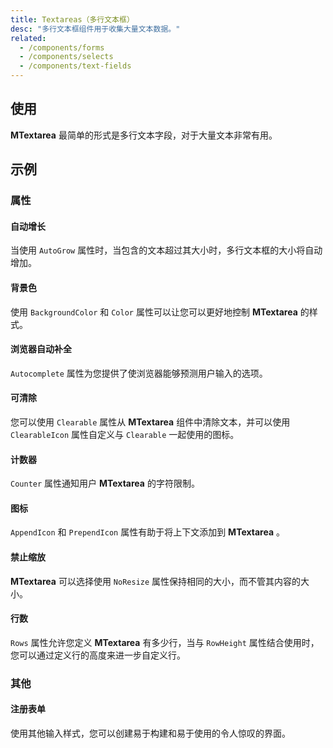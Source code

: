 ```yaml
---
title: Textareas（多行文本框）
desc: "多行文本框组件用于收集大量文本数据。"
related:
  - /components/forms
  - /components/selects
  - /components/text-fields
---
```


## 使用

**MTextarea** 最简单的形式是多行文本字段，对于大量文本非常有用。

<textareas-usage></textareas-usage>

## 示例

### 属性

#### 自动增长

当使用 `AutoGrow` 属性时，当包含的文本超过其大小时，多行文本框的大小将自动增加。

<masa-example file="Examples.components.textareas.AutoGrow"></masa-example>

#### 背景色

使用 `BackgroundColor` 和 `Color` 属性可以让您可以更好地控制 **MTextarea** 的样式。

<masa-example file="Examples.components.textareas.BackgroundColor"></masa-example>

#### 浏览器自动补全

`Autocomplete` 属性为您提供了使浏览器能够预测用户输入的选项。

<masa-example file="Examples.components.textareas.BrowserAutocomplete"></masa-example>

#### 可清除

您可以使用 `Clearable` 属性从 **MTextarea** 组件中清除文本，并可以使用`ClearableIcon` 属性自定义与 `Clearable` 一起使用的图标。

<masa-example file="Examples.components.textareas.Clearable"></masa-example>

#### 计数器

`Counter` 属性通知用户 **MTextarea** 的字符限制。

<masa-example file="Examples.components.textareas.Counter"></masa-example>

#### 图标

`AppendIcon` 和 `PrependIcon` 属性有助于将上下文添加到 **MTextarea** 。

<masa-example file="Examples.components.textareas.Icon"></masa-example>

#### 禁止缩放

**MTextarea** 可以选择使用 `NoResize` 属性保持相同的大小，而不管其内容的大小。

<masa-example file="Examples.components.textareas.NoResize"></masa-example>

#### 行数

`Rows` 属性允许您定义 **MTextarea** 有多少行，当与 `RowHeight` 属性结合使用时，您可以通过定义行的高度来进一步自定义行。

<masa-example file="Examples.components.textareas.Row"></masa-example>

### 其他

#### 注册表单

使用其他输入样式，您可以创建易于构建和易于使用的令人惊叹的界面。

<masa-example file="Examples.components.textareas.SignupForm"></masa-example>
